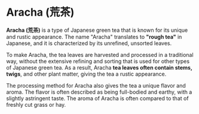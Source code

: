 # Aracha (荒茶)

**Aracha (荒茶)** is a type of Japanese green tea that is known for its unique and rustic appearance. The name "Aracha" translates to **"rough tea"** in Japanese, and it is characterized by its unrefined, unsorted leaves.

To make Aracha, the tea leaves are harvested and processed in a traditional way, without the extensive refining and sorting that is used for other types of Japanese green tea. As a result, Aracha **tea leaves often contain stems, twigs**, and other plant matter, giving the tea a rustic appearance.

The processing method for Aracha also gives the tea a unique flavor and aroma. The flavor is often described as being full-bodied and earthy, with a slightly astringent taste. The aroma of Aracha is often compared to that of freshly cut grass or hay.
